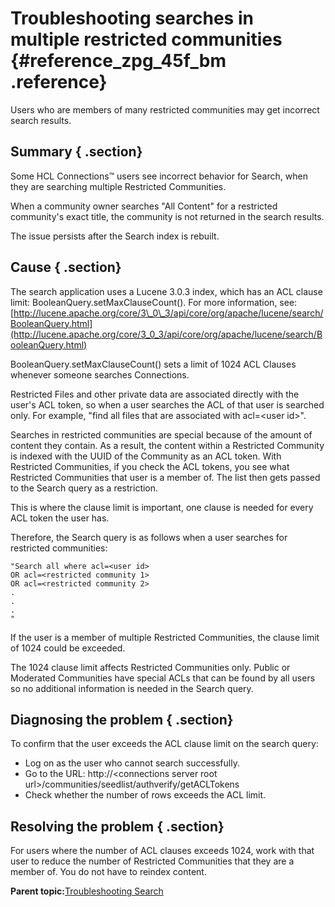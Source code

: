 # Troubleshooting searches in multiple restricted communities {#reference_zpg_45f_bm .reference}

Users who are members of many restricted communities may get incorrect search results.

## Summary { .section}

Some HCL Connections™ users see incorrect behavior for Search, when they are searching multiple Restricted Communities.

When a community owner searches "All Content" for a restricted community's exact title, the community is not returned in the search results.

The issue persists after the Search index is rebuilt.

## Cause { .section}

The search application uses a Lucene 3.0.3 index, which has an ACL clause limit: BooleanQuery.setMaxClauseCount\(\). For more information, see: [http://lucene.apache.org/core/3\_0\_3/api/core/org/apache/lucene/search/BooleanQuery.html](http://lucene.apache.org/core/3_0_3/api/core/org/apache/lucene/search/BooleanQuery.html)

BooleanQuery.setMaxClauseCount\(\) sets a limit of 1024 ACL Clauses whenever someone searches Connections.

Restricted Files and other private data are associated directly with the user's ACL token, so when a user searches the ACL of that user is searched only. For example, "find all files that are associated with acl=<user id\>".

Searches in restricted communities are special because of the amount of content they contain. As a result, the content within a Restricted Community is indexed with the UUID of the Community as an ACL token. With Restricted Communities, if you check the ACL tokens, you see what Restricted Communities that user is a member of. The list then gets passed to the Search query as a restriction.

This is where the clause limit is important, one clause is needed for every ACL token the user has.

Therefore, the Search query is as follows when a user searches for restricted communities:

```
"Search all where acl=<user id> 
OR acl=<restricted community 1> 
OR acl=<restricted community 2> 
.
.
.
" 
```

If the user is a member of multiple Restricted Communities, the clause limit of 1024 could be exceeded.

The 1024 clause limit affects Restricted Communities only. Public or Moderated Communities have special ACLs that can be found by all users so no additional information is needed in the Search query.

## Diagnosing the problem { .section}

To confirm that the user exceeds the ACL clause limit on the search query:

-   Log on as the user who cannot search successfully.
-   Go to the URL: http://<connections server root url\>/communities/seedlist/authverify/getACLTokens
-   Check whether the number of rows exceeds the ACL limit.

## Resolving the problem { .section}

For users where the number of ACL clauses exceeds 1024, work with that user to reduce the number of Restricted Communities that they are a member of. You do not have to reindex content.

**Parent topic:**[Troubleshooting Search](../troubleshoot/c_ts_search.md)

